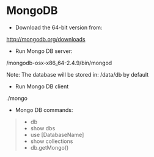 MongoDB
=======

- Download the 64-bit version from: 

http://mongodb.org/downloads

- Run Mongo DB server: 

/mongodb-osx-x86_64-2.4.9/bin/mongod

Note: The database will be stored in: /data/db by default

- Run Mongo DB client 

./mongo 

- Mongo DB commands: 

> - db 
> - show dbs
> - use [DatabaseName]
> - show collections
> - db.getMongo() 
